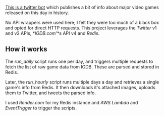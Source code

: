 [This is a twitter bot](https://twitter.com/DailyGameHeb)  which publishes a bit of info about major video games released on this day in history.

No API wrappers were used here; I felt they were too much of a black box and opted for direct HTTP requests. This project leverages the *Twitter* v1 and v2 APIs, **IGDB.com*'*s  API v4 and *Redis*. 

## How it works

The *run_daily* script runs one per day, and triggers multiple requests to fetch the list of raw game data from IGDB. These are parsed and stored in Redis. 

Later, the *run_hourly* script runs multiple days a day and retrieves a single game's info from Redis. It then downloads it's attached images, uploads them to Twitter, and tweets the parsed info.

I used *Render.com* for my Redis instance and *AWS Lambda* and *EventTrigger* to trigger the scripts.